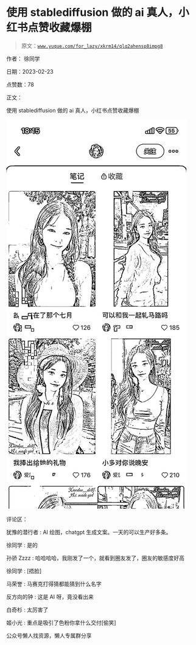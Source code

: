 # 使用 stablediffusion 做的 ai 真人，小红书点赞收藏爆棚

> 原文：[`www.yuque.com/for_lazy/xkrm14/qlq2ahensp8impg8`](https://www.yuque.com/for_lazy/xkrm14/qlq2ahensp8impg8)

作者： 徐同学

日期：2023-02-23

点赞数：78

正文：

使用 stablediffusion 做的 ai 真人，小红书点赞收藏爆棚

![](img/85bc25c4b76c83b0d857bf63f4103882.png)  

评论区：

犹豫的潜行者 : AI 绘图，chatgpt 生成文案。一天的可以生产好多条。

徐同学 : 是的

孙骄 Zzzz : 哈哈哈哈，我刚发了一个，就看到圈友发了，圈友的敏感度好高

徐同学 : [捂脸]

马荣誉 : 马赛克打得猜都能猜到什么名字

反方向的钟 : 这是 AI 呀，竟没看出来

白奇杉 : 太厉害了

姬小光 : 重点是吸引了色粉你拿什么交付[偷笑]

公众号懒人找资源，懒人专属群分享

